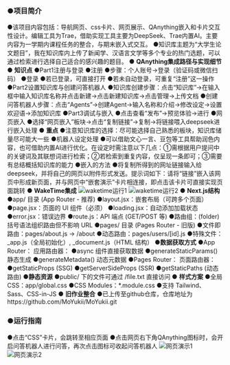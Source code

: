### **●项目简介**
●该项目内容包括：导航网页、css卡片、网页展示、QAnything嵌入和卡片交互性设计。编辑工具为Trae，借助实现工具主要为DeepSeek、Trae内置AI。主要内容为一学期内课程任务的整合，与期末嵌入式交互。
●知识库主题为“大学生论文题目”，我在知识库内上传了新闻学、汉语言文学等多个专业的热门选题，可以通过检索进行选择自己适合的感兴趣的题目。
● **QAnything集成路径与实现细节**
● **知识点**
●Part1注册与登录
 ●注册
  ●步骤：个人账号→登录（验证码或微信扫码）
 ●登录
  ●若已登录，可直接打开
  ●若未自动登录，可重复“注册”这一操作
●Part2设置知识库与创建问答机器人
 ●知识库创建步骤：点击“知识库”→在输入框中输入知识库名称并点击新建→点击新建知识库→点击管理→上传文档
 ●创建问答机器人步骤：点击“Agents”→创建Agent→输入名称和介绍→修改设定→设置欢迎语→添加知识库
●Part3调试与嵌入
 ●点击查看“发布”→预览体验→进行
 ●网页嵌入
  ●选择“网页嵌入”板块→点击“复制链接”→复制→将链接喂入deepseek进行嵌入处理
● **重点**
●注意知识库的选择：尽可能选择自己熟悉的板块，知识库储量尽可能大一些
●机器人设定处理
 ●可以借助文心一言、豆包等工具帮助润色内容，也可借助内置AI进行优化。在设定时需注意以下几点：①需根据用户提问中的关键词及其联想词进行检索；②若检索到重复内容，仅呈现一条即可；③需要有总结概括知识库的能力
●嵌入的方法
 ●将复制所得到的网址链接输入给deepseek，并将自己的网页以附件形式发送。提示词如下：请将“链接”嵌入该网页中形成新页面，并与网页中“嵌套演示”卡片相连接，即点击该卡片可直接实现页面跳转
● **WakeTime集成**
![waketime运行1](./waketime运行1.bmp)
![waketime运行2](./waketime运行2.bmp)
● **Next.js结构**
●app/ 目录 (App Router - 推荐)
 ●layout.jsx：嵌套布局（可跨多个页面）
 ●page.jsx：页面的 UI 组件（必须）
 ●loading.jsx：自动添加加载状态
 ●error.jsx：错误边界
 ●route.js：API 端点 (GET/POST 等)
 ●路由组：(folder) 括号语法组织路由但不影响 URL
●pages/ 目录 (Pages Router - 旧版)
 ●文件即路由：pages/about.js → /about
 ●动态路由：pages/users/[id].js
 ●特殊文件：_app.js（全局初始化）, _document.js（HTML 结构）
●**数据获取方式**
 ●App Router：  应用路由器：
  ●async 组件直接获取数据
  ●generateStaticParams() 静态生成
  ●generateMetadata() 动态元数据
 ●Pages Router：  页面路由器：
  ●getStaticProps (SSG)
  ●getServerSideProps (SSR)
  ●getStaticPaths (动态路由)
●**静态资源**
 ●public/ 下的文件可通过 /file.txt 直接访问
● **样式方案**
 ●全局 CSS：app/global.css
 ●CSS Modules：*.module.css
 ●支持 Tailwind、Sass、CSS-in-JS
● **旧作业整合**
●已上传至github仓库，仓库地址为https://github.com/MoYukii/MoYukii.git
### **●运行指南**
●点击“CSS”卡片，会跳转至相应页面
●点击网页右下角QAnything图标时，会开启问答机器人进行问答，再次点击图标可收起问答机器人
![网页演示1](./网页演示1.bmp)
![网页演示2](./网页演示2.bmp)